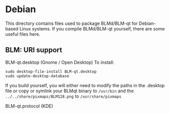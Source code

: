
Debian
====================
This directory contains files used to package BLMd/BLM-qt
for Debian-based Linux systems. If you compile BLMd/BLM-qt yourself, there are some useful files here.

## BLM: URI support ##


BLM-qt.desktop  (Gnome / Open Desktop)
To install:

	sudo desktop-file-install BLM-qt.desktop
	sudo update-desktop-database

If you build yourself, you will either need to modify the paths in
the .desktop file or copy or symlink your BLMqt binary to `/usr/bin`
and the `../../share/pixmaps/BLM128.png` to `/usr/share/pixmaps`

BLM-qt.protocol (KDE)

